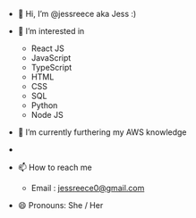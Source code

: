 - 👋 Hi, I’m @jessreece aka Jess :)
  
- 👀 I’m interested in
  - React JS
  - JavaScript
  - TypeScript
  - HTML
  - CSS
  - SQL
  - Python
  - Node JS
    
- 🌱 I’m currently furthering my AWS knowledge
- 
- 📫 How to reach me 
  - Email : jessreece0@gmail.com
    
- 😄 Pronouns: She / Her
